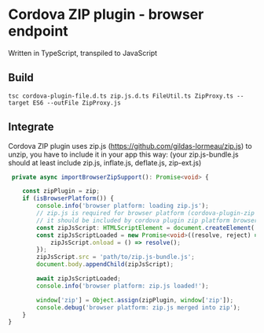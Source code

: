 # Cordova ZIP plugin - browser endpoint
Written in TypeScript, transpiled to JavaScript

## Build
```
tsc cordova-plugin-file.d.ts zip.js.d.ts FileUtil.ts ZipProxy.ts --target ES6 --outFile ZipProxy.js
```

## Integrate
Cordova ZIP plugin uses zip.js (https://github.com/gildas-lormeau/zip.js) to unzip, you have to include it in your app this way:
(your zip.js-bundle.js should at least include zip.js, inflate.js, deflate.js, zip-ext.js)

```typescript
 private async importBrowserZipSupport(): Promise<void> {

    const zipPlugin = zip;
    if (isBrowserPlatform()) {
        console.info('browser platform: loading zip.js');
        // zip.js is required for browser platform (cordova-plugin-zip relies on it)
        // it should be included by cordova plugin zip platform browser
        const zipJsScript: HTMLScriptElement = document.createElement('script');
        const zipJsScriptLoaded = new Promise<void>((resolve, reject) => {
            zipJsScript.onload = () => resolve();
        });
        zipJsScript.src = 'path/to/zip.js-bundle.js';
        document.body.appendChild(zipJsScript);

        await zipJsScriptLoaded;
        console.info('browser platform: zip.js loaded!');

        window['zip'] = Object.assign(zipPlugin, window['zip']);
        console.debug('browser platform: zip.js merged into zip');
    }
}
```